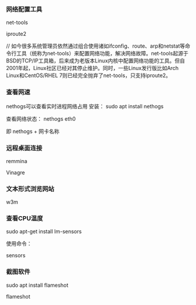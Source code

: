 ### 网络配置工具
net-tools

iproute2

// 如今很多系统管理员依然通过组合使用诸如ifconfig、route、arp和netstat等命令行工具（统称为net-tools）来配置网络功能，解决网络故障。net-tools起源于BSD的TCP/IP工具箱，后来成为老版本Linux内核中配置网络功能的工具。但自2001年起，Linux社区已经对其停止维护。同时，一些Linux发行版比如Arch Linux和CentOS/RHEL 7则已经完全抛弃了net-tools，只支持iproute2。

### 查看网速
nethogs可以查看实时进程网络占用
安装： sudo apt install nethogs

查看网络状态： nethogs eth0

即 nethogs + 网卡名称

### 远程桌面连接
remmina

Vinagre

### 文本形式浏览网站
w3m

### 查看CPU温度
sudo apt-get install lm-sensors

使用命令：

sensors

### 截图软件
sudo apt install flameshot

flameshot
